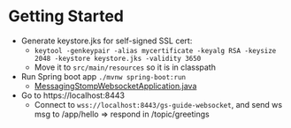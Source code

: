 # Getting Started

- Generate keystore.jks for self-signed SSL cert:  
  - `keytool -genkeypair -alias mycertificate -keyalg RSA -keysize 2048 -keystore keystore.jks -validity 3650`
  - Move it to `src/main/resources` so it is in classpath
- Run Spring boot app `./mvnw spring-boot:run`
  - [MessagingStompWebsocketApplication.java](src%2Fmain%2Fjava%2Fcom%2Fexample%2Fmessagingstompwebsocket%2FMessagingStompWebsocketApplication.java)
- Go to https://localhost:8443
  - Connect to `wss://localhost:8443/gs-guide-websocket`, and send ws msg to /app/hello => respond in /topic/greetings